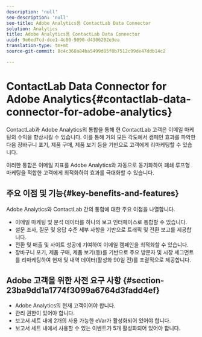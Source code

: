```yaml
---
description: 'null'
seo-description: 'null'
seo-title: Adobe Analytics용 ContactLab Data Connector
solution: Analytics
title: Adobe Analytics용 ContactLab Data Connector
uuid: 9e6ed7cd-dce1-4c00-9090-d4306202e3ea
translation-type: tm+mt
source-git-commit: 8c4c368a84ba5499d85f0b7512c99de47ddb14c2

---
```



# ContactLab Data Connector for Adobe Analytics{#contactlab-data-connector-for-adobe-analytics}

ContactLab과 Adobe Analytics의 통합을 통해 현 ContactLab 고객은 이메일 마케팅의 수익을 향상시킬 수 있습니다. 이를 통해 거의 모든 각도에서 캠페인 효과를 파악한 다음 장바구니 포기, 제품 구매, 제품 보기 등을 기반으로 고객에게 리마케팅할 수 있습니다.

이러한 통합은 이메일 지표를 Adobe Analytics와 자동으로 동기화하여 폐쇄 루프형 마케팅을 적합한 고객에게 최적화하여 효과를 극대화할 수 있습니다.

## 주요 이점 및 기능{#key-benefits-and-features}

Adobe Analytics와 ContactLab 간의 통합에 대한 주요 이점을 나열합니다.

* 이메일 마케팅 및 분석 데이터를 하나의 보고 인터페이스로 통합할 수 있습니다.
* 설문 조사, 질문 및 응답 수준 세부 사항을 기반으로 트래픽 및 전환 보고를 제공합니다.
* 전환 및 매출 및 사이트 성공에 기여하여 이메일 캠페인을 최적화할 수 있습니다.
* 장바구니 포기, 제품 구매, 제품 보기(등)를 기반으로 주요 방문자 및 시장 세그먼트를 리마케팅하여 현재 및 내역 데이터(활성화 90일 전)를 포괄적으로 제공합니다.

## Adobe 고객을 위한 사전 요구 사항 {#section-23ba9dd1a1774f3099a6764d3fadd4ef}

* Adobe Analytics의 현재 고객이어야 합니다.
* 관리 권한이 있어야 합니다.
* 보고서 세트 내에 2개의 사용 가능한 eVar가 활성화되어 있어야 합니다.
* 보고서 세트 내에서 사용할 수 있는 이벤트가 5개 활성화되어 있어야 합니다.
